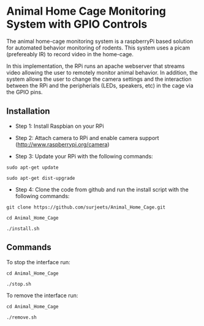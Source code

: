 # Animal Home Cage Monitoring System with GPIO Controls #

The animal home-cage monitoring system is a raspberryPi based solution for automated behavior
monitoring of rodents. This system uses a picam (prefereably IR) to record video in the home-cage.

In this implementation, the RPi runs an apache webserver that streams video allowing the user to remotely monitor animal behavior. In addition, the system allows the user to change the camera settings and the interaction between the RPi and the peripherials (LEDs, speakers, etc) in the cage via the GPIO pins.


## Installation ##

- Step 1: Install Raspbian on your RPi

- Step 2: Attach camera to RPi and enable camera support (http://www.raspberrypi.org/camera)

- Step 3: Update your RPi with the following commands:

```
sudo apt-get update

sudo apt-get dist-upgrade

```

- Step 4: Clone the code from github and run the install script with the following commands:

``` 
git clone https://github.com/surjeets/Animal_Home_Cage.git

cd Animal_Home_Cage

./install.sh

```
## Commands ##

To stop the interface run:

```
cd Animal_Home_Cage

./stop.sh

```
To remove the interface run:

```
cd Animal_Home_Cage

./remove.sh
```
